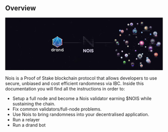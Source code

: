 ## Overview

![Nois](img/nois-drand-ibc.jpeg)

Nois is a Proof of Stake blockchain protocol that allows developers to use
secure, unbiased and cost efficient randomness via IBC. Inside this
documentation you will find all the instructions in order to:

- Setup a full node and become a Nois validator earning $NOIS while sustaining
  the chain.
- Fix common validators/full-node problems.
- Use Nois to bring randomness into your decentralised application.
- Run a relayer
- Run a drand bot
